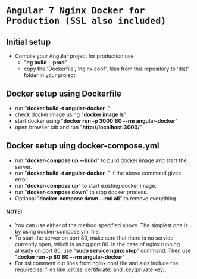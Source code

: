 # `Angular 7 Nginx Docker for Production (SSL also included)`

## Initial setup
  * Compile your Angular project for production use
    * "<b>ng build --prod</b>"
    * copy the 'Dockerfile', 'nginx.conf', files from this repository to 'dist' folder in your project.
    
## Docker setup using Dockerfile
  * run "<b>docker build -t angular-docker .</b>"
  * check docker image using "<b>docker image ls</b>"
  * start docker using "<b>docker run -p 3000:80 --rm angular-docker</b>"
  * open browser tab and run "<b>http://localhost:3000/</b>"
  
## Docker setup uing docker-compose.yml
  * run "<b>docker-compose up --build</b>" to build docker image and start the server.
  * run "<b>docker build -t angular-docker .</b>" if the above command gives error.
  * run "<b>docker-compose up</b>" to start existing docker image.
  * run "<b>docker-compose down</b>" to stop docker process.
  * Optional "<b>docker-compose down --rmi all</b>" to remove everything.
  
#### NOTE:
  * You can use either of the method specified above. The simplest one is by using docker-compose.yml file.
  * To start the server on port 80, make sure that there is no service currently open, which is using port 80. In the case of nginx running already on port 80, use "<b>sudo service nginx stop</b>" command. Then use "<b>docker run -p 80:80 --rm angular-docker</b>"
  * For ssl comment out lines from nginx.conf file and alos include the required ssl files like .crt(ssl certificate) and .key(private key). 
  
    
